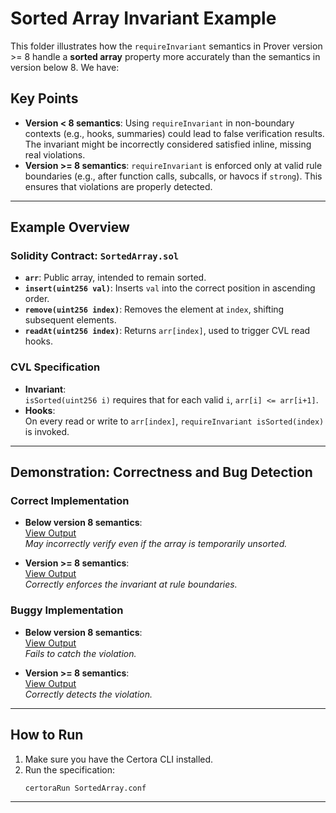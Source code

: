 # Sorted Array Invariant Example

This folder illustrates how the `requireInvariant` semantics in Prover version >= 8 handle a **sorted array** property more accurately than the semantics in version below 8. We have:

## Key Points

- **Version < 8 semantics**: Using `requireInvariant` in non-boundary contexts (e.g., hooks, summaries) could lead to false verification results. The invariant might be incorrectly considered satisfied inline, missing real violations.
- **Version >= 8 semantics**: `requireInvariant` is enforced only at valid rule boundaries (e.g., after function calls, subcalls, or havocs if `strong`). This ensures that violations are properly detected.

---

## Example Overview

### Solidity Contract: `SortedArray.sol`
- **`arr`**: Public array, intended to remain sorted.
- **`insert(uint256 val)`**: Inserts `val` into the correct position in ascending order.
- **`remove(uint256 index)`**: Removes the element at `index`, shifting subsequent elements.
- **`readAt(uint256 index)`**: Returns `arr[index]`, used to trigger CVL read hooks.

### CVL Specification
- **Invariant**:  
  `isSorted(uint256 i)` requires that for each valid `i`, `arr[i] <= arr[i+1]`.
- **Hooks**:  
  On every read or write to `arr[index]`, `requireInvariant isSorted(index)` is invoked.

---

## Demonstration: Correctness and Bug Detection

### Correct Implementation

- **Below version 8 semantics**:  
  [View Output](https://prover.certora.com/output/40726/1636fb234bc74a1bba7f7ee9678b9c4f/?anonymousKey=ff15dfcf8a4da66107d4d7c7f04a49416e992b4d)  
  *May incorrectly verify even if the array is temporarily unsorted.*

- **Version >= 8 semantics**:  
  [View Output](https://prover.certora.com/output/40726/5811d2a30ded4dcea82460a2d1d080ac/?anonymousKey=f296e69f8f0ea379cfba6801f1e4fee8f4d39c91)  
  *Correctly enforces the invariant at rule boundaries.*

### Buggy Implementation

- **Below version 8 semantics**:  
  [View Output](https://prover.certora.com/output/40726/ca7307d763104f8abdc1dc900d1c4e5e/?anonymousKey=2b6d5374b36f9e4990c7d825e6c9bb8a292db9d8)  
  *Fails to catch the violation.*

- **Version >= 8 semantics**:  
  [View Output](https://prover.certora.com/output/40726/006db65557f94285af8bdbe0b8d1408f/?anonymousKey=abefdb1b51401cc4ed93ef57e70f4ed5b43bf579)  
  *Correctly detects the violation.*

---

## How to Run

1. Make sure you have the Certora CLI installed.
2. Run the specification:
   ```bash
   certoraRun SortedArray.conf
   ```

---

